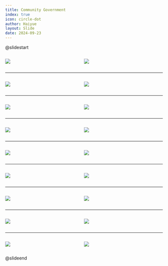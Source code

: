 ```yaml
---
title: Community Government
index: true
icon: circle-dot
author: Haiyue
layout: Slide
date: 2024-09-23
---
```

 
@slidestart

<div style="display:flex">
<div style="flex:1">

![](/reading/english/Level-K/Community%20Government/001.webp)
</div>
<div style="flex:1">

![](/reading/english/Level-K/Community%20Government/002.webp)
</div>
</div>

---

<div style="display:flex">
<div style="flex:1">

![](/reading/english/Level-K/Community%20Government/003.webp)
</div>
<div style="flex:1">

![](/reading/english/Level-K/Community%20Government/004.webp)
</div>
</div>

---

<div style="display:flex">
<div style="flex:1">

![](/reading/english/Level-K/Community%20Government/005.webp)
</div>
<div style="flex:1">

![](/reading/english/Level-K/Community%20Government/006.webp)
</div>
</div>

---

<div style="display:flex">
<div style="flex:1">

![](/reading/english/Level-K/Community%20Government/007.webp)
</div>
<div style="flex:1">

![](/reading/english/Level-K/Community%20Government/008.webp)
</div>
</div>

---

<div style="display:flex">
<div style="flex:1">

![](/reading/english/Level-K/Community%20Government/009.webp)
</div>
<div style="flex:1">

![](/reading/english/Level-K/Community%20Government/010.webp)
</div>
</div>

---

<div style="display:flex">
<div style="flex:1">

![](/reading/english/Level-K/Community%20Government/011.webp)
</div>
<div style="flex:1">

![](/reading/english/Level-K/Community%20Government/012.webp)
</div>
</div>

---

<div style="display:flex">
<div style="flex:1">

![](/reading/english/Level-K/Community%20Government/013.webp)
</div>
<div style="flex:1">

![](/reading/english/Level-K/Community%20Government/014.webp)
</div>
</div>

---

<div style="display:flex">
<div style="flex:1">

![](/reading/english/Level-K/Community%20Government/015.webp)
</div>
<div style="flex:1">

![](/reading/english/Level-K/Community%20Government/016.webp)
</div>
</div>

---

<div style="display:flex">
<div style="flex:1">

![](/reading/english/Level-K/Community%20Government/017.webp)
</div>
<div style="flex:1">

![](/reading/english/Level-K/Community%20Government/018.webp)
</div>
</div>

@slideend